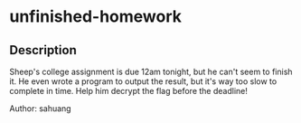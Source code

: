 # unfinished-homework

## Description

Sheep's college assignment is due 12am tonight, but he can't seem to finish it. He even wrote a program to output the result, but it's way too slow to complete in time. Help him decrypt the flag before the deadline!

Author: sahuang